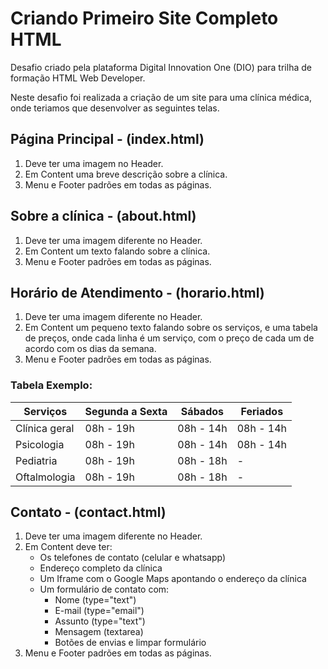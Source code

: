 # Criando Primeiro Site Completo HTML

Desafio criado pela plataforma Digital Innovation One (DIO) para trilha de formação HTML Web Developer.

Neste desafio foi realizada a criação de um site para uma clínica médica, onde teriamos que desenvolver as seguintes telas.

## Página Principal - (index.html)
1. Deve ter uma imagem no Header.
2. Em Content uma breve descrição sobre a clínica.
3. Menu e Footer padrões em todas as páginas.

## Sobre a clínica - (about.html)
1. Deve ter uma imagem diferente no Header.
2. Em Content um texto falando sobre a clínica.
3. Menu e Footer padrões em todas as páginas.

## Horário de Atendimento - (horario.html)
1. Deve ter uma imagem diferente no Header.
2. Em Content um pequeno texto falando sobre os serviços, e uma tabela de preços, onde cada linha é um serviço, com o preço de cada um de acordo com os dias da semana.
3. Menu e Footer padrões em todas as páginas.

### Tabela Exemplo:
|Serviços|	Segunda a Sexta| Sábados| Feriados|
|-------|---------|-------|-------|
|Clínica geral|	08h - 19h|	08h - 14h|	08h - 14h|
|Psicologia|	08h - 19h|	08h - 14h|	08h - 14h|
|Pediatria|	08h - 19h|	08h - 18h|	-|
|Oftalmologia|	08h - 19h|	08h - 18h|	-|
 
## Contato - (contact.html)
1. Deve ter uma imagem diferente no Header.
2. Em Content deve ter:
    - Os telefones de contato (celular e whatsapp)
    - Endereço completo da clínica
    - Um Iframe com o Google Maps apontando o endereço da clínica
    - Um formulário de contato com:
        - Nome (type="text")
        - E-mail (type="email")
        - Assunto (type="text")
        - Mensagem (textarea)
        - Botões de envias e limpar formulário
3. Menu e Footer padrões em todas as páginas.
